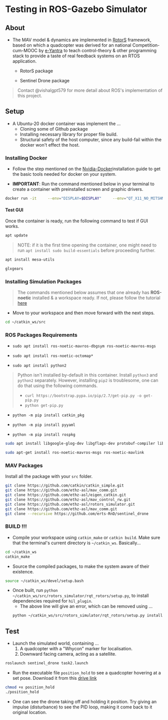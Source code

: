 # Testing in ROS-Gazebo Simulator

## About

- The MAV model & dynamics are implemented in [RotorS](https://github.com/gsilano/CrazyS) framework, based on which a quadcopter was derived for an national Competition-cum-MOOC by [e-Yantra](https://www.e-yantra.org/) to teach control-theory & other programming stack to provide a taste of real feedback systems on an RTOS application.

	- RotorS package 

	- Sentinel Drone package

> Contact @vishalgpt579 for more detail about ROS's implementation of this project.


## Setup

- A Ubuntu-20 docker container was implement the ...
	- Cloning some of Github package
	- Installing necessary library for proper file build.
	- Structural safety of the host computer, since any build-fail within the docker won't effect the host.

### Installing Docker

- Follow the step mentioned on the [Nvidia-Docker](https://docs.nvidia.com/datacenter/cloud-native/container-toolkit/install-guide.html#installation-guide)installation guide to get the basic tools needed for docker on your system.

- **IMPORTANT**: Run the command mentioned below in your terminal to create a container with preinstalled screen and graphic drivers. 

```bash
docker run -it     --env="DISPLAY=$DISPLAY"     --env="QT_X11_NO_MITSHM=1"     --volume="/tmp/.X11-unix:/tmp/.X11-unix:rw"     --env="XAUTHORITY=$XAUTH"     --volume="$XAUTH:$XAUTH"     --net=host     --privileged     --gpus all     nvidia/cuda:11.0.3-devel-ubuntu20.04
``` 
#### Test GUI

Once the container is ready, run the following command to test if GUI works.

```bash
apt update
```

> NOTE: if it is the first time opening the container, one might need to run `apt install sudo build-essentials` before proceeding further.

```bash
apt install mesa-utils

glxgears
```

### Installing Simulation Packages

> The commands mentioned below assumes that one already has **ROS-noetic**  installed & a workspace ready. If not, please follow the tutorial [here](http://wiki.ros.org/noetic/Installation/Ubuntu)

- Move to your workspace and then move forward with the next steps.
```bash
cd ~/catkin_ws/src
``` 

### ROS Packages Requirements

- `sudo apt install ros-noetic-mavros-dbgsym ros-noetic-mavros-msgs`

- `sudo apt install ros-noetic-octomap*`

- `sudo apt install python2`

> Python isn't installed by-default in this container. Install `python3` and `python2` separately. However, installing `pip2` is troublesome, one can do that using the following commands. 
> - `curl https://bootstrap.pypa.io/pip/2.7/get-pip.py -o get-pip.py`
> - `python get-pip.py`

- `python -m pip install catkin_pkg`

- `python -m pip install pyyaml`

- `python -m pip install rospkg`

```bash
sudo apt install libgoogle-glog-dev libgflags-dev protobuf-compiler libprotobuf-dev

sudo apt-get install ros-noetic-mavros-msgs ros-noetic-mavlink
```

### MAV Packages

Install all the package with your `src` folder.

```bash
git clone https://github.com/catkin/catkin_simple.git
git clone https://github.com/ethz-asl/mav_comm.git
git clone https://github.com/ethz-asl/eigen_catkin.git
git clone https://github.com/ethz-asl/mav_control_rw.git
git clone https://github.com/ethz-asl/rotors_simulator.git
git clone https://github.com/ethz-asl/mav_comm.git
git clone --recursive https://github.com/erts-RnD/sentinel_drone
```

### BUILD !!!

- Compile your workspace using `catkin_make` or `catkin build`. Make sure that the terminal's current directory is `~/catkin_ws`. Basically...

```bash
cd ~/catkin_ws
catkin_make
```
- Source the compiled packages, to make the system aware of their existence.
```bash
source ~/catkin_ws/devel/setup.bash
```
- Once built, run `python ~/catkin_ws/src/rotors_simulator/rqt_rotors/setup.py`, to install dependencies required for `hil_plugin`.
	- The above line will give an error, which can be removed using ...
	```bash
	python ~/catkin_ws/src/rotors_simulator/rqt_rotors/setup.py install
	```
## Test

- Launch the simulated world, containing ...
	1. A quadcopter with a "Whycon" marker for localisation.
	2. Downward facing camera, acting as a satellite.

```bash
roslaunch sentinel_drone task2.launch
```

- Run the executable file `position_hold` to see a quadcopter hovering at a set pose. Download it from this [drive link](https://drive.google.com/file/d/1qP-poH6oHZ9fj7J9EjRxN9f-tweiRpnK/view?usp=share_link)
```bash
chmod +x position_hold
./position_hold
``` 

- One can see the drone taking off and holding it position. Try giving an impulse (disturbance) to see the PID loop, making it come back to it original location.